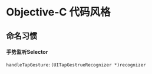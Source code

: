 Objective-C 代码风格
=================

## 命名习惯
#### 手势监听Selector

	handleTapGesture:(UITapGestrueRecognizer *)recognizer